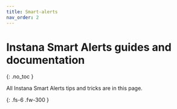```yaml
---
title: Smart-alerts
nav_order: 2
---
```


# Instana Smart Alerts guides and documentation
{: .no_toc }

All Instana Smart Alerts tips and tricks are in this page.

{: .fs-6 .fw-300 }
